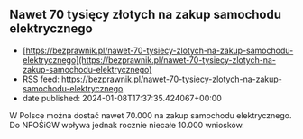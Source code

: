 ## Nawet 70 tysięcy złotych na zakup samochodu elektrycznego
 - [https://bezprawnik.pl/nawet-70-tysiecy-zlotych-na-zakup-samochodu-elektrycznego](https://bezprawnik.pl/nawet-70-tysiecy-zlotych-na-zakup-samochodu-elektrycznego)
 - RSS feed: https://bezprawnik.pl/nawet-70-tysiecy-zlotych-na-zakup-samochodu-elektrycznego
 - date published: 2024-01-08T17:37:35.424067+00:00

W Polsce można dostać nawet 70.000 na zakup samochodu elektrycznego. Do NFOŚiGW wpływa jednak rocznie niecałe 10.000 wniosków.

